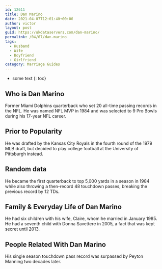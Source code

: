 ```yaml
---
id: 12611
title: Dan Marino
date: 2021-04-07T12:01:40+00:00
author: victor
layout: post
guid: https://ukdataservers.com/dan-marino/
permalink: /04/07/dan-marino
tags:
  - Husband
  - Wife
  - Boyfriend
  - Girlfriend
category: Marriage Guides
---
```


* some text
{: toc}


## Who is Dan Marino



Former Miami Dolphins quarterback who set 20 all-time passing records in the NFL. He was named NFL MVP in 1984 and was selected to 9 Pro Bowls during his 17-year NFL career.

                
                
                
## Prior to Popularity



He was drafted by the Kansas City Royals in the fourth round of the 1979 MLB draft, but decided to play college football at the University of Pittsburgh instead.

                
                
                
## Random data



He became the first quarterback to top 5,000 yards in a season in 1984 while also throwing a then-record 48 touchdown passes, breaking the previous record by 12 TDs.

                
                
                
## Family & Everyday Life of Dan Marino



He had six children with his wife, Claire, whom he married in January 1985. He had a seventh child with Donna Savettere in 2005, a fact that was kept secret until 2013.

                
                
                
## People Related With Dan Marino



His single season touchdown pass record was surpassed by Peyton Manning two decades later.

                
              
            
          
          
          